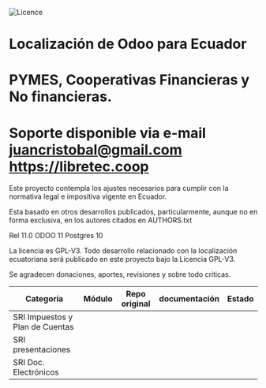 ![Licence](https://img.shields.io/badge/licence-AGPL--3-blue.svg)


Localización de Odoo para Ecuador
=================================

# PYMES, Cooperativas Financieras y No financieras.

# Soporte disponible via e-mail juancristobal@gmail.com https://libretec.coop


Este proyecto contempla los ajustes necesarios para cumplir con la normativa legal e impositiva vigente en Ecuador.

Esta basado en otros desarrollos publicados,  particularmente, aunque no en forma exclusiva, en los autores citados en AUTHORS.txt

Rel 11.0
 ODOO 11
 Postgres 10

La licencia es GPL-V3. Todo desarrollo relacionado con la localización ecuatoriana será publicado en este proyecto bajo la Licencia GPL-V3.

Se agradecen donaciones, aportes, revisiones y sobre todo críticas.




| Categoría                | Módulo | Repo original    | documentación         | Estado |
|--------------------------|-----------|-----------------------------------------|------------------------|-----|
| SRI	Impuestos y Plan de Cuentas | | | | |
| SRI presentaciones  | | | | |
| SRI Doc. Electrónicos  | | | | |

